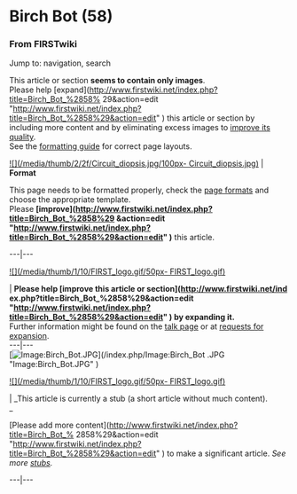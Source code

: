 
# Birch Bot (58)

### From FIRSTwiki

Jump to: navigation, search

This article or section **seems to contain only images**.  
Please help [expand](http://www.firstwiki.net/index.php?title=Birch_Bot_%2858%
29&action=edit
"http://www.firstwiki.net/index.php?title=Birch_Bot_%2858%29&action=edit" )
this article or section by including more content and by eliminating excess
images to [improve its quality](/index.php/FIRSTwiki:Style_guide
"FIRSTwiki:Style guide" ).  
See the [formatting guide](/index.php/FIRSTwiki:Page_formats "FIRSTwiki:Page
formats" ) for correct page layouts.  

[![](/media/thumb/2/2f/Circuit_diopsis.jpg/100px-
Circuit_diopsis.jpg)](/index.php/Image:Circuit_diopsis.jpg "" ) |  **Format**  

This page needs to be formatted properly, check the [page
formats](/index.php/FIRSTwiki:Page_formats "FIRSTwiki:Page formats" ) and
choose the appropriate template.  
Please **[improve](http://www.firstwiki.net/index.php?title=Birch_Bot_%2858%29
&action=edit
"http://www.firstwiki.net/index.php?title=Birch_Bot_%2858%29&action=edit" )**
this article.  
  
---|---  
  
[![](/media/thumb/1/10/FIRST_logo.gif/50px-
FIRST_logo.gif)](/index.php/Image:FIRST_logo.gif "" )

| **Please help [improve this article or section](http://www.firstwiki.net/ind
ex.php?title=Birch_Bot_%2858%29&action=edit
"http://www.firstwiki.net/index.php?title=Birch_Bot_%2858%29&action=edit" ) by
expanding it.**  
Further information might be found on the [talk
page](/index.php?title=Talk:Birch_Bot_%2858%29&action=edit "Talk:Birch Bot
\(58\)" ) or at [requests for
expansion](/index.php/FIRSTwiki:Requests_for_expansion "FIRSTwiki:Requests for
expansion" ).  
---|---  
[![Image:Birch_Bot.JPG](/media/3/3c/Birch_Bot.JPG)](/index.php/Image:Birch_Bot
.JPG "Image:Birch_Bot.JPG" )

[![](/media/thumb/1/10/FIRST_logo.gif/50px-
FIRST_logo.gif)](/index.php/Image:FIRST_logo.gif "" )

|  _This article is currently a stub (a short article without much content).  
_

[Please add more content](http://www.firstwiki.net/index.php?title=Birch_Bot_%
2858%29&action=edit
"http://www.firstwiki.net/index.php?title=Birch_Bot_%2858%29&action=edit" ) to
make a significant article. _See more [stubs](/index.php/Special:Shortpages
"Special:Shortpages" )._  
  
---|---  
  
